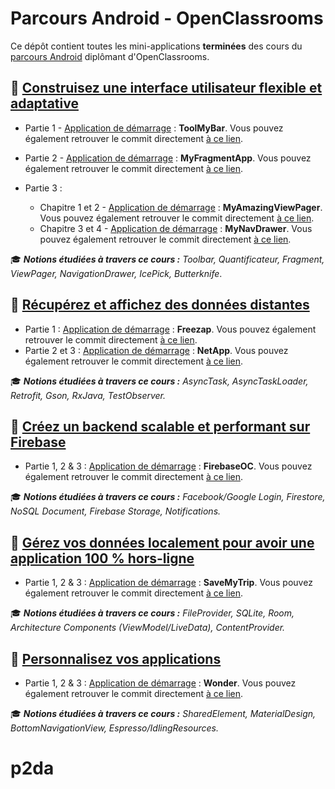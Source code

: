 # Parcours Android - OpenClassrooms

Ce dépôt contient toutes les mini-applications **terminées** des cours du [parcours Android](https://openclassrooms.com/paths/developpeur-se-d-applications-android) diplômant d'OpenClassrooms.



## 📔 [Construisez une interface utilisateur flexible et adaptative](https://openclassrooms.com/fr/courses/4568596-construisez-une-interface-utilisateur-flexible-et-adaptative)

 - Partie 1 - [Application de démarrage](https://github.com/PhilippeBoisney/OpenClassrooms---Parcours-Android/archive/4d2d0ff4449d07952374c5e6b2daf0fd8e1fe33f.zip) : **ToolMyBar**. Vous pouvez également retrouver le commit directement [à ce lien](https://github.com/PhilippeBoisney/OpenClassrooms---Parcours-Android/tree/4d2d0ff4449d07952374c5e6b2daf0fd8e1fe33f/Cours_Construisez_une_interface_utilisateur_flexible_et_adaptative/Partie%201/ToolMyBar).
 
- Partie 2 - [Application de démarrage](https://github.com/PhilippeBoisney/OpenClassrooms---Parcours-Android/archive/a06e432605124c549de1dff2cfcd7b274a5a576b.zip) : **MyFragmentApp**. Vous pouvez également retrouver le commit directement [à ce lien](https://github.com/PhilippeBoisney/OpenClassrooms---Parcours-Android/tree/a06e432605124c549de1dff2cfcd7b274a5a576b/Cours_Construisez_une_interface_utilisateur_flexible_et_adaptative/Partie2/MyFragmentApp).
 
 - Partie 3 :
	- Chapitre 1 et 2 - [Application de démarrage](https://github.com/PhilippeBoisney/OpenClassrooms---Parcours-Android/archive/0a076bcd2f4f45cbac7545d5ba98271e7f04b3df.zip) : **MyAmazingViewPager**. Vous pouvez également retrouver le commit directement [à ce lien](https://github.com/PhilippeBoisney/OpenClassrooms---Parcours-Android/tree/0a076bcd2f4f45cbac7545d5ba98271e7f04b3df/Cours_Construisez_une_interface_utilisateur_flexible_et_adaptative/Partie3/MyAmazingViewPager).
	- Chapitre 3 et 4 - [Application de démarrage](https://github.com/PhilippeBoisney/OpenClassrooms---Parcours-Android/archive/10f345c75778b230c29208e1b5c2f2388b9bd168.zip) : **MyNavDrawer**. Vous pouvez également retrouver le commit directement [à ce lien](https://github.com/PhilippeBoisney/OpenClassrooms---Parcours-Android/tree/10f345c75778b230c29208e1b5c2f2388b9bd168/Cours_Construisez_une_interface_utilisateur_flexible_et_adaptative/Partie3/MyNavDrawer).

🎓 ***Notions étudiées à travers ce cours :** Toolbar, Quantificateur, Fragment, ViewPager, NavigationDrawer, IcePick, Butterknife*.



## 📔 [Récupérez et affichez des données distantes](https://openclassrooms.com/fr/courses/4568576-recuperez-et-affichez-des-donnees-distantes)
- Partie 1 : [Application de démarrage](https://github.com/PhilippeBoisney/OpenClassrooms---Parcours-Android/archive/3749aa431d5b6e24a5b5a54352db337494822ce7.zip) : **Freezap**. Vous pouvez également retrouver le commit directement [à ce lien](https://github.com/PhilippeBoisney/OpenClassrooms---Parcours-Android/tree/3749aa431d5b6e24a5b5a54352db337494822ce7/Cours_R%C3%A9cup%C3%A9rez_et_affichez_des_donn%C3%A9es_distantes/Partie1/Freezap).
- Partie 2 et 3 : [Application de démarrage](https://github.com/PhilippeBoisney/OpenClassrooms---Parcours-Android/archive/0bd8b95ad3b03586ed88ee7bb3bb0a17bb5e8113.zip) : **NetApp**. Vous pouvez également retrouver le commit directement [à ce lien](https://github.com/PhilippeBoisney/OpenClassrooms---Parcours-Android/tree/0bd8b95ad3b03586ed88ee7bb3bb0a17bb5e8113/Cours_R%C3%A9cup%C3%A9rez_et_affichez_des_donn%C3%A9es_distantes/Partie2&3/NetApp).

🎓 _**Notions étudiées à travers ce cours :** AsyncTask, AsyncTaskLoader, Retrofit, Gson, RxJava, TestObserver._



## 📔 [Créez un backend scalable et performant sur Firebase](https://openclassrooms.com/fr/courses/4872916-creez-un-backend-scalable-et-performant-sur-firebase)
- Partie 1, 2 & 3 : [Application de démarrage](https://github.com/PhilippeBoisney/OpenClassrooms---Parcours-Android/archive/cours3-firebase.starter-app.zip) : **FirebaseOC**. Vous pouvez également retrouver le commit directement [à ce lien](https://github.com/PhilippeBoisney/OpenClassrooms---Parcours-Android/tree/cours3-firebase.starter-app/Cours_Cr%C3%A9ez_un_backend_scalable_et_performant_sur_Firebase/Partie1&2&3/FirebaseOC).

🎓 _**Notions étudiées à travers ce cours :**  Facebook/Google Login, Firestore, NoSQL Document, Firebase Storage, Notifications._



## 📔 [Gérez vos données localement pour avoir une application 100 % hors-ligne](https://openclassrooms.com/fr/courses/4568746-gerez-vos-donnees-localement-pour-avoir-une-application-100-hors-ligne)
- Partie 1, 2 & 3 : [Application de démarrage](https://github.com/PhilippeBoisney/OpenClassrooms---Parcours-Android/archive/cours4-storage.starter-app.zip) : **SaveMyTrip**. Vous pouvez également retrouver le commit directement [à ce lien](https://github.com/PhilippeBoisney/OpenClassrooms---Parcours-Android/tree/cours4-storage.starter-app/Cours_G%C3%A9rez_vos_donn%C3%A9es_localement_pour_avoir_une_application_100%25_offline/Partie1&2&3/SaveMyTrip).

🎓 _**Notions étudiées à travers ce cours :**  FileProvider, SQLite, Room, Architecture Components (ViewModel/LiveData), ContentProvider._



## 📔 [Personnalisez vos applications](https://openclassrooms.com/fr/courses/4568621-personnalisez-vos-applications)

- Partie 1, 2 & 3 : [Application de démarrage](https://github.com/PhilippeBoisney/OpenClassrooms---Parcours-Android/archive/cours5-design.starter-app.zip) : **Wonder**. Vous pouvez également retrouver le commit directement [à ce lien](https://github.com/PhilippeBoisney/OpenClassrooms---Parcours-Android/tree/cours5-design.starter-app/Cours_Personnalisez_vos_applications/Part1&2&3/Wonder).

🎓 _**Notions étudiées à travers ce cours :**  SharedElement, MaterialDesign, BottomNavigationView, Espresso/IdlingResources._
# p2da
